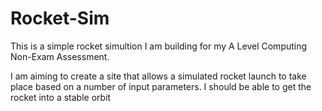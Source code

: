 # Rocket-Sim

This is a simple rocket simultion I am building for my A Level Computing Non-Exam Assessment.

I am aiming to create a site that allows a simulated rocket launch to take place based on a number of input parameters. I should be able to get the rocket into a stable orbit